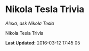 # Nikola Tesla Trivia
*Alexa, ask Nikola Tesla*

Nikola Tesla Trivia

**Last Updated:** 2016-03-12 17:45:05